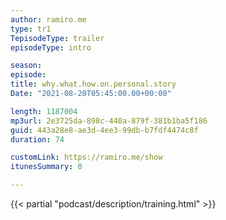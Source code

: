 ```yaml
---
author: ramiro.me
type: tr1
TepisodeType: trailer
episodeType: intro

season:
episode: 
title: why.what.how.on.personal.story
Date: "2021-08-20T05:45:00.00+00:00"

length: 1187004
mp3url: 2e3725da-898c-440a-879f-381b1ba5f186
guid: 443a28e8-ae3d-4ee3-99db-b7fdf4474c8f
duration: 74

customLink: https://ramiro.me/show
itunesSummary: 0

---
```

{{< partial "podcast/description/training.html" >}}
